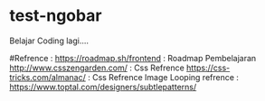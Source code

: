 # test-ngobar
Belajar Coding lagi....



#Refrence :
https://roadmap.sh/frontend : Roadmap Pembelajaran
http://www.csszengarden.com/ : Css Refrence
https://css-tricks.com/almanac/ : Css Refrence
Image Looping refrence : https://www.toptal.com/designers/subtlepatterns/
